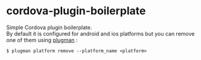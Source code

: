 # cordova-plugin-boilerplate

Simple Cordova plugin boilerplate.</br>
By default it is configured for android and ios platforms but you can remove one of them using [plugman](https://github.com/apache/cordova-plugman) :

```
$ plugman platform remove --platform_name <platform>
```

